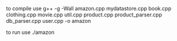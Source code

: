 to compile use g++ -g -Wall amazon.cpp mydatastore.cpp book.cpp clothing.cpp movie.cpp util.cpp product.cpp product_parser.cpp db_parser.cpp user.cpp -o amazon

to run use ./amazon <database>
